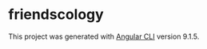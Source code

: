 # friendscology
This project was generated with [Angular CLI](https://github.com/angular/angular-cli) version 9.1.5.

